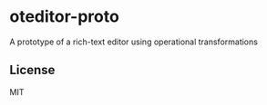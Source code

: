# oteditor-proto

A prototype of a rich-text editor using operational transformations

## License

MIT